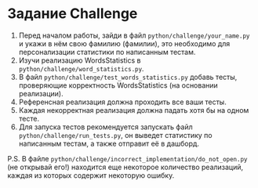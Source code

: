 # Задание Challenge

1. Перед началом работы, зайди в файл `python/challenge/your_name.py` и укажи в нём свою фамилию (фамилии), это необходимо для
персонализации статистики по написанным тестам.
2. Изучи реализацию WordsStatistics в `python/challenge/word_statistics.py`.  
3. В файл `python/challenge/test_words_statistics.py` добавь тесты, проверяющие корректность 
WordsStatistics (на основании реализации).
4. Референсная реализация должна проходить все ваши тесты.
5. Каждая некорректная реализация должна падать хотя бы на одном тесте. 
6. Для запуска тестов рекомендуется запускать файл `python/challenge/run_tests.py`, он выведет статистику по
написанным тестам, а также отправит её в дашборд.


P.S. В файле `python/challenge/incorrect_implementation/do_not_open.py` (не открывай его!) находится еще 
некоторое количество реализаций, каждая из которых содержит некоторую ошибку.
